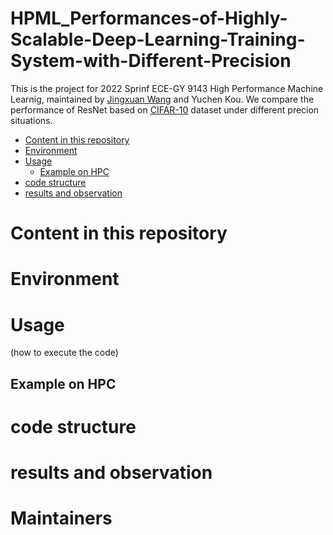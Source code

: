 # HPML_Performances-of-Highly-Scalable-Deep-Learning-Training-System-with-Different-Precision
This is the project for 2022 Sprinf ECE-GY 9143 High Performance Machine Learnig, 
maintained by [Jingxuan Wang](https://github.com/Jexxie) and Yuchen Kou. 
We compare the performance of ResNet based on [CIFAR-10](https://www.cs.toronto.edu/~kriz/cifar.html) dataset under different precion situations. 

- [Content in this repository](#content-in-this-repository)
- [Environment](#environment)
- [Usage](#usage)
  * [Example on HPC](#example-on-hpc)
- [code structure](#code-structure)
- [results and observation](#results-and-observation)



# Content in this repository
# Environment
# Usage
(how to execute the code)
## Example on HPC
# code structure
# results and observation

# Maintainers


